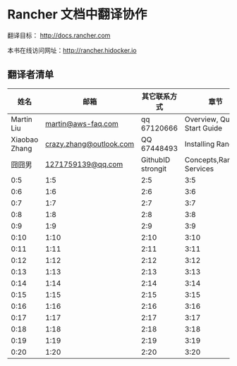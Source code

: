 # Rancher 文档中翻译协作

翻译目标： http://docs.rancher.com

本书在线访问网址：http://rancher.hidocker.io   

## 翻译者清单
| 姓名 | 邮箱 | 其它联系方式 | 章节 |
| -- | -- | -- | -- |
| Martin Liu | martin@aws-faq.com | qq 67120666 | Overview, Quick Start Guide |
| Xiaobao Zhang | crazy.zhang@outlook.com | QQ 67448493 | Installing Rancher |
| 囧囧男 | 1271759139@qq.com | GithubID strongit | Concepts,Rancher Services |
| 0:5 | 1:5 | 2:5 | 3:5 |
| 0:6 | 1:6 | 2:6 | 3:6 |
| 0:7 | 1:7 | 2:7 | 3:7 |
| 0:8 | 1:8 | 2:8 | 3:8 |
| 0:9 | 1:9 | 2:9 | 3:9 |
| 0:10 | 1:10 | 2:10 | 3:10 |
| 0:11 | 1:11 | 2:11 | 3:11 |
| 0:12 | 1:12 | 2:12 | 3:12 |
| 0:13 | 1:13 | 2:13 | 3:13 |
| 0:14 | 1:14 | 2:14 | 3:14 |
| 0:15 | 1:15 | 2:15 | 3:15 |
| 0:16 | 1:16 | 2:16 | 3:16 |
| 0:17 | 1:17 | 2:17 | 3:17 |
| 0:18 | 1:18 | 2:18 | 3:18 |
| 0:19 | 1:19 | 2:19 | 3:19 |
| 0:20 | 1:20 | 2:20 | 3:20 |
